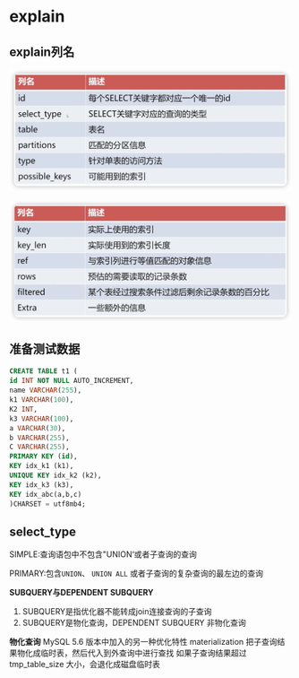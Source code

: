 # explain

## explain列名

![fail](img/2.12.png)

![fail](img/2.13.png)

## 准备测试数据

```sql
CREATE TABLE t1 (
id INT NOT NULL AUTO_INCREMENT,
name VARCHAR(255),
k1 VARCHAR(100),
K2 INT,
k3 VARCHAR(100),
a VARCHAR(30),
b VARCHAR(255),
C VARCHAR(255),
PRIMARY KEY (id),
KEY idx_k1 (k1),
UNIQUE KEY idx_k2 (k2),
KEY idx_k3 (k3),
KEY idx_abc(a,b,c)
)CHARSET = utf8mb4;
```



## select_type

SIMPLE:查询语包中不包含"UNION‘或者子查询的查询

PRIMARY:包含`UNION`、 `UNION ALL` 或者子查询的复杂查询的最左边的查询



**SUBQUERY与DEPENDENT SUBQUERY**

1. SUBQUERY是指优化器不能转成join连接查询的子查询
2. SUBQUERY是物化查询，DEPENDENT SUBQUERY 非物化查询



**物化查询**
MySQL 5.6 版本中加入的另一种优化特性 materialization
把子查询结果物化成临时表，然后代入到外查询中进行查找
如果子查询结果超过 tmp_table_size 大小，会退化成磁盘临时表